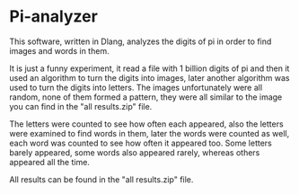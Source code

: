 # Pi-analyzer
This software, written in Dlang, analyzes the digits of pi in order to find images and words in them.

It is just a funny experiment, it read a file with 1 billion digits of pi and then it used an algorithm to turn the digits into images, later another algorithm was used to turn the digits into letters. The images unfortunately were all random, none of them formed a pattern, they were all similar to the image you can find in the "all results.zip" file.

The letters were counted to see how often each appeared, also the letters were examined to find words in them, later the words were counted as well, each word was counted to see how often it appeared too. Some letters barely appeared, some words also appeared rarely, whereas others appeared all the time.

All results can be found in the "all results.zip" file.
